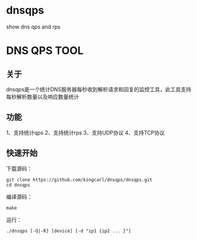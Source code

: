 dnsqps
======

show dns qps and rps
# DNS QPS TOOL

## 关于
dnsqps是一个统计DNS服务器每秒收到解析请求和回复的监控工具，此工具支持每秒解析数量以及响应数量统计

## 功能
1、支持统计qps
2、支持统计rps
3、支持UDP协议
4、支持TCP协议

## 快速开始
下载源码：

    git clone https://github.com/kingcarl/dnsqps/dnsqps.git
    cd dnsqps
    

编译源码：

    make
    
运行：
    
    ./dnsqps [-Q|-R] [device] [-d "ip1 {ip2 ... }"] 

